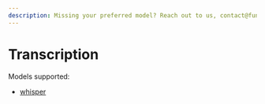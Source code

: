 ```yaml
---
description: Missing your preferred model? Reach out to us, contact@function.network
---
```


# Transcription

Models supported:

* [whisper](https://huggingface.co/openai/whisper)
